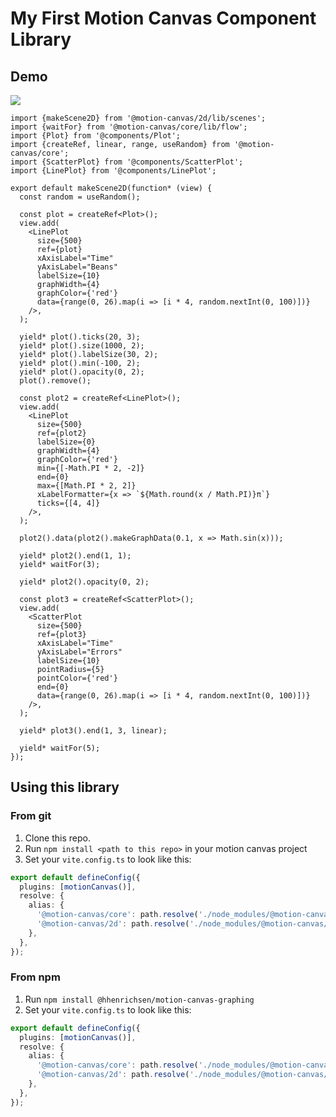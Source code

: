 # My First Motion Canvas Component Library

## Demo

![](https://github.com/hhenrichsen/motion-canvas-graphing/releases/download/latest/output-big.gif)

```tsx
import {makeScene2D} from '@motion-canvas/2d/lib/scenes';
import {waitFor} from '@motion-canvas/core/lib/flow';
import {Plot} from '@components/Plot';
import {createRef, linear, range, useRandom} from '@motion-canvas/core';
import {ScatterPlot} from '@components/ScatterPlot';
import {LinePlot} from '@components/LinePlot';

export default makeScene2D(function* (view) {
  const random = useRandom();

  const plot = createRef<Plot>();
  view.add(
    <LinePlot
      size={500}
      ref={plot}
      xAxisLabel="Time"
      yAxisLabel="Beans"
      labelSize={10}
      graphWidth={4}
      graphColor={'red'}
      data={range(0, 26).map(i => [i * 4, random.nextInt(0, 100)])}
    />,
  );

  yield* plot().ticks(20, 3);
  yield* plot().size(1000, 2);
  yield* plot().labelSize(30, 2);
  yield* plot().min(-100, 2);
  yield* plot().opacity(0, 2);
  plot().remove();

  const plot2 = createRef<LinePlot>();
  view.add(
    <LinePlot
      size={500}
      ref={plot2}
      labelSize={0}
      graphWidth={4}
      graphColor={'red'}
      min={[-Math.PI * 2, -2]}
      end={0}
      max={[Math.PI * 2, 2]}
      xLabelFormatter={x => `${Math.round(x / Math.PI)}π`}
      ticks={[4, 4]}
    />,
  );

  plot2().data(plot2().makeGraphData(0.1, x => Math.sin(x)));

  yield* plot2().end(1, 1);
  yield* waitFor(3);

  yield* plot2().opacity(0, 2);

  const plot3 = createRef<ScatterPlot>();
  view.add(
    <ScatterPlot
      size={500}
      ref={plot3}
      xAxisLabel="Time"
      yAxisLabel="Errors"
      labelSize={10}
      pointRadius={5}
      pointColor={'red'}
      end={0}
      data={range(0, 26).map(i => [i * 4, random.nextInt(0, 100)])}
    />,
  );

  yield* plot3().end(1, 3, linear);

  yield* waitFor(5);
});
```

## Using this library

### From git

1. Clone this repo.
1. Run `npm install <path to this repo>` in your motion canvas project
1. Set your `vite.config.ts` to look like this:

```ts
export default defineConfig({
  plugins: [motionCanvas()],
  resolve: {
    alias: {
      '@motion-canvas/core': path.resolve('./node_modules/@motion-canvas/core'),
      '@motion-canvas/2d': path.resolve('./node_modules/@motion-canvas/2d'),
    },
  },
});
```

### From npm

1. Run `npm install @hhenrichsen/motion-canvas-graphing`
1. Set your `vite.config.ts` to look like this:

```ts
export default defineConfig({
  plugins: [motionCanvas()],
  resolve: {
    alias: {
      '@motion-canvas/core': path.resolve('./node_modules/@motion-canvas/core'),
      '@motion-canvas/2d': path.resolve('./node_modules/@motion-canvas/2d'),
    },
  },
});
```
